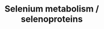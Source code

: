 ---
annotations:
- id: PW:0000133
  parent: classic metabolic pathway
  type: Pathway Ontology
  value: selenoamino acid metabolic pathway
authors:
- Susan
- MaintBot
- Khanspers
- Andra
- Ddigles
- Olivier.traets
- Fehrhart
- Eweitz
- Egonw
citedin:
- link: 10.1038/s41467-024-52306-5
  title: Podocyte-specific KLF6 primes proximal tubule CaMK1D signaling to attenuate
    diabetic kidney disease (2024)
communities: []
description: ''
last-edited: 2024-08-02
ndex: null
organisms:
- Mus musculus
redirect_from:
- /index.php/Pathway:WP108
- /instance/WP108
- /instance/WP108_r135035
revision: r135035
schema-jsonld:
- '@context': https://schema.org/
  '@id': https://wikipathways.github.io/pathways/WP108.html
  '@type': Dataset
  creator:
    '@type': Organization
    name: WikiPathways
  description: ''
  keywords:
  - Crem
  - Cystathionine g-lyase
  - DIO1
  - DIO2
  - DIO3
  - Fabp1
  - Fos
  - GPX1
  - GPX2
  - GPX3
  - GPX4
  - GPX6
  - H2Se
  - Jun
  - Nfe2l2
  - Pou2f1
  - Pstk
  - Rpl30
  - SBP2
  - SEPN1
  - SEPP1
  - Sars
  - Sars2
  - Scly
  - Secp43
  - SelH
  - SelI
  - SelK
  - SelM
  - SelO
  - SelS
  - SelT
  - SelV
  - Selenbp1
  - Selenophosphate
  - Sep15
  - SepW1
  - SepX1
  - Sephs1
  - Sephs2
  - Sla
  - Sp1
  - Sp3
  - TXNRD1
  - TXNRD2
  - TXNRD3
  - eEFSec
  - p105
  - p65
  license: CC0
  name: Selenium metabolism / selenoproteins
seo: CreativeWork
title: Selenium metabolism / selenoproteins
wpid: WP108
---
